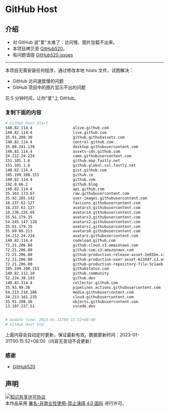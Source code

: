 # GitHub Host
## 介绍
- 对 GitHub 说"爱"太难了：访问慢、图片加载不出来。
- 本项目拷贝至 [GitHub520](https://github.com/521xueweihan/GitHub520)。
- 有问题请提 [GitHub520 issues](https://github.com/521xueweihan/GitHub520/issues/new)

---

本项目无需安装任何程序，通过修改本地 hosts 文件，试图解决：
- GitHub 访问速度慢的问题
- GitHub 项目中的图片显示不出的问题

花 5 分钟时间，让你"爱"上 GitHub。

### 复制下面的内容
```bash
# GitHub Host Start
140.82.114.4                  alive.github.com
140.82.114.4                  live.github.com
35.91.208.30                  github.githubassets.com
140.82.114.4                  central.github.com
35.88.241.139                 desktop.githubusercontent.com
140.82.114.4                  assets-cdn.github.com
34.212.24.224                 camo.githubusercontent.com
151.101.1.6                   github.map.fastly.net
151.101.1.6                   github.global.ssl.fastly.net
140.82.114.4                  gist.github.com
185.199.108.153               github.io
140.82.114.4                  github.com
192.0.66.2                    github.blog
140.82.114.4                  api.github.com
35.163.173.67                 raw.githubusercontent.com
35.92.105.142                 user-images.githubusercontent.com
18.237.62.127                 favicons.githubusercontent.com
18.237.62.127                 avatars5.githubusercontent.com
18.236.226.65                 avatars4.githubusercontent.com
35.91.179.35                  avatars3.githubusercontent.com
54.245.147.120                avatars2.githubusercontent.com
35.91.179.35                  avatars1.githubusercontent.com
35.89.89.213                  avatars0.githubusercontent.com
34.212.24.224                 avatars.githubusercontent.com
140.82.114.4                  codeload.github.com
72.21.206.80                  github-cloud.s3.amazonaws.com
72.21.206.80                  github-com.s3.amazonaws.com
72.21.206.80                  github-production-release-asset-2e65be.s3.amazonaws.com
72.21.206.80                  github-production-user-asset-6210df.s3.amazonaws.com
72.21.206.80                  github-production-repository-file-5c1aeb.s3.amazonaws.com
185.199.108.153               githubstatus.com
140.82.112.18                 github.community
52.224.38.193                 github.dev
140.82.114.4                  collector.github.com
35.93.99.38                   pipelines.actions.githubusercontent.com
54.213.218.186                media.githubusercontent.com
34.213.161.235                cloud.githubusercontent.com
35.91.208.30                  objects.githubusercontent.com
13.107.237.51                 vscode.dev


# Update time: 2023-01-31T00:15:52+08:00
# GitHub Host End

```
上面内容会自动定时更新，保证最新有效。数据更新时间：2023-01-31T00:15:52+08:00（内容无变动不会更新）

### 感谢

- [GitHub520](https://github.com/521xueweihan/GitHub520)

## 声明
<a rel="license" href="https://creativecommons.org/licenses/by-nc-nd/4.0/deed.zh"><img alt="知识共享许可协议" style="border-width: 0" src="https://licensebuttons.net/l/by-nc-nd/4.0/88x31.png"></a><br>本作品采用 <a rel="license" href="https://creativecommons.org/licenses/by-nc-nd/4.0/deed.zh">署名-非商业性使用-禁止演绎 4.0 国际</a> 进行许可。